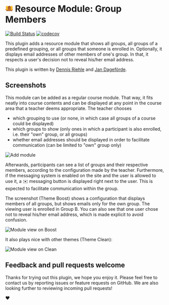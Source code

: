 # ![moodle-mod_groupmembers](pix/icon.png) Resource Module: Group Members 
[![Build Status](https://travis-ci.org/learnweb/moodle-mod_groupmembers.svg?branch=master)](https://travis-ci.org/learnweb/moodle-mod_groupmembers)
[![codecov](https://codecov.io/gh/learnweb/moodle-mod_groupmembers/branch/master/graph/badge.svg)](https://codecov.io/gh/learnweb/moodle-mod_groupmembers)


This plugin adds a resource module that shows all groups, all groups of a predefined grouping, or all groups that someone is enrolled in.
Optionally, it displays email addresses of other members of one's group.
In that, it respects a user's decision not to reveal his/her email address.

This plugin is written by [Dennis Riehle](https://github.com/driehle) and [Jan Dageförde](https://github.com/Dagefoerde).

## Screenshots
This module can be added as a regular course module. That way, it fits neatly into course contents and can be displayed at any
point in the course area that a teacher deems appropriate. The teacher chooses
 * which grouping to use (or none, in which case all groups of a course could be displayed)
 * which groups to show (only ones in which a participant is also enrolled, i.e. their "own" group, or all groups)
 * whether email addresses should be displayed in order to facilitate communication (can be limited to "own" group only)

![Add module](https://cloud.githubusercontent.com/assets/432117/25745551/b0701b78-319f-11e7-8c73-5359e4180ff2.png)

Afterwards, participants can see a list of groups and their respective members, according to the configuration made by the teacher.
Furthermore, if the messaging system is enabled on the site and the user is allowed to use it, a :envelope: messaging button is displayed right next to the user.
This is expected to facilitate communication within the group.

The screenshot (Theme Boost) shows a configuration that displays members of all groups, but shows emails only for the own group. The viewing user is enrolled in Group B.
You can also see that one user chose not to reveal his/her email address, which is made explicit to avoid confusion.

![Module view on Boost](https://cloud.githubusercontent.com/assets/432117/25745549/b06e813c-319f-11e7-8a6d-6e53b305f952.png)

It also plays nice with other themes (Theme Clean):
 
![Module view on Clean](https://cloud.githubusercontent.com/assets/432117/25745550/b06f3726-319f-11e7-9194-5080effe2ce3.png)

## Feedback and pull requests welcome

Thanks for trying out this plugin, we hope you enjoy it. Please feel free to contact us by reporting issues or feature requests on GitHub.
We are also looking further to reviewing incoming pull requests!

:heart:




